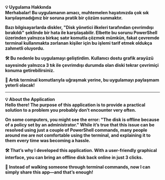 <b>💡 Uygulama Hakkında <b> <br>
Merhabalar!
Bu uygulamanın amacı, muhtemelen hayatınızda çok sık karşılaşmadığınız bir soruna pratik bir çözüm sunmaktır.

Bazı bilgisayarlarda diskler, "Disk yönetici ilkeleri tarafından çevrimdışı bırakıldı" şeklinde bir hata ile karşılaşabilir.
Elbette bu sorunu PowerShell üzerinden yalnızca birkaç satır komutla çözmek mümkün, fakat çevremde terminal kullanmakta zorlanan kişiler için bu işlemi tarif etmek oldukça zahmetli oluyordu.

🛠️ Bu nedenle bu uygulamayı geliştirdim.
Kullanıcı dostu grafik arayüzü sayesinde yalnızca 3 tık ile çevrimdışı durumda olan diski tekrar çevrimiçi konuma getirebilirsiniz.

🎯 Artık terminal komutlarıyla uğraşmak yerine, bu uygulamayı paylaşmam yeterli olacak! <hr>

<b>💡 About the Application <b>  <br>
Hello there!
The purpose of this application is to provide a practical solution to a problem you probably don’t encounter very often.

On some computers, you might see the error: "The disk is offline because of a policy set by an administrator."
While it’s true that this issue can be resolved using just a couple of PowerShell commands, many people around me are not comfortable using the terminal, and explaining it to them every time was becoming a hassle.

🛠️ That’s why I developed this application.
With a user-friendly graphical interface, you can bring an offline disk back online in just 3 clicks.

🎯 Instead of walking someone through terminal commands, now I can simply share this app—and that’s enough!
